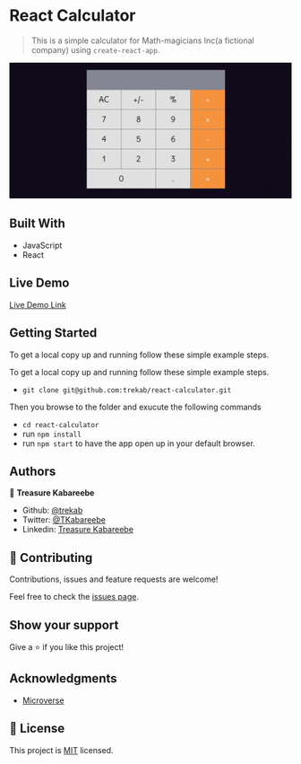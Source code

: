 # React Calculator

> This is a simple calculator for Math-magicians Inc(a fictional company) using `create-react-app`.

![Screenshot](./react-calculator.png)
## Built With

- JavaScript
- React

## Live Demo

[Live Demo Link](https://trekabs-react-calculator.netlify.app/)


## Getting Started

To get a local copy up and running follow these simple example steps.

To get a local copy up and running follow these simple example steps.
- `git clone git@github.com:trekab/react-calculator.git`

Then you browse to the folder and exucute the following commands
- `cd react-calculator`
- run `npm install`
- run `npm start` to have the app open up in your default browser.

## Authors

👤 **Treasure Kabareebe**

- Github: [@trekab](https://github.com/trekab)
- Twitter: [@TKabareebe](https://twitter.com/TKabareebe)
- Linkedin: [Treasure Kabareebe](https://www.linkedin.com/in/treasure-kabareebe/)

## 🤝 Contributing

Contributions, issues and feature requests are welcome!

Feel free to check the [issues page](issues/).

## Show your support

Give a ⭐️ if you like this project!

## Acknowledgments

- [Microverse](https://www.microverse.org/)

## 📝 License

This project is [MIT](lic.url) licensed.
